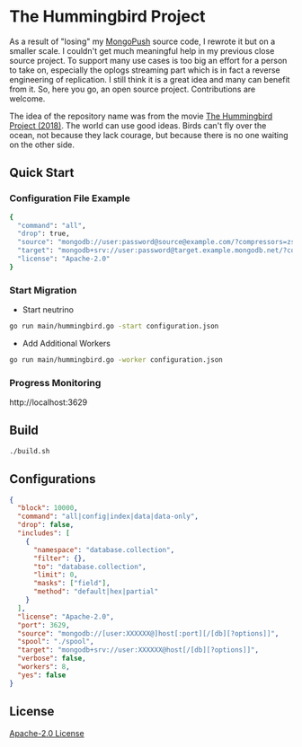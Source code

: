 # The Hummingbird Project
As a result of "losing" my [MongoPush](https://www.simagix.com/2021/12/a-series-of-mongopush-events.html) source code, I rewrote it but on a smaller scale.  I couldn't get much meaningful help in my previous close source project.  To support many use cases is too big an effort for a person to take on, especially the oplogs streaming part which is in fact a reverse engineering of replication.  I still think it is a great idea and many can benefit from it.  So, here you go, an open source project.  Contributions are welcome.

The idea of the repository name was from the movie [The Hummingbird Project (2018)](https://en.wikipedia.org/wiki/The_Hummingbird_Project).  The world can use good ideas.  Birds can't fly over the ocean, not because they lack courage, but because there is no one waiting on the other side.

## Quick Start
### Configuration File Example
```bash
{
  "command": "all",
  "drop": true,
  "source": "mongodb://user:password@source@example.com/?compressors=zstd,snappy&readPreference=secondaryPreferred",
  "target": "mongodb+srv://user:password@target.example.mongodb.net/?compressors=zstd,snappy&w=2&retryWrites=true",
  "license": "Apache-2.0"
}
```

### Start Migration
- Start neutrino
```bash
go run main/hummingbird.go -start configuration.json
```
- Add Additional Workers
```bash
go run main/hummingbird.go -worker configuration.json
```

### Progress Monitoring
http://localhost:3629

## Build
```bash
./build.sh
```

## Configurations
```json
{
  "block": 10000,
  "command": "all|config|index|data|data-only",
  "drop": false,
  "includes": [
    {
      "namespace": "database.collection",
      "filter": {},
      "to": "database.collection",
      "limit": 0,
      "masks": ["field"],
      "method": "default|hex|partial"
    }
  ],
  "license": "Apache-2.0",
  "port": 3629,
  "source": "mongodb://[user:XXXXXX@]host[:port][/[db][?options]]",
  "spool": "./spool",
  "target": "mongodb+srv://user:XXXXXX@host[/[db][?options]]",
  "verbose": false,
  "workers": 8,
  "yes": false
}
```

## License
[Apache-2.0 License](https://www.apache.org/licenses/LICENSE-2.0)